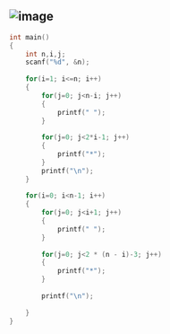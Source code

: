 ![image](https://user-images.githubusercontent.com/100292629/155565585-777bf441-f8d3-497a-919b-23c2d2af9294.png)
---
```c
int main()
{
	int n,i,j;
	scanf("%d", &n);
	
	for(i=1; i<=n; i++)
	{
		for(j=0; j<n-i; j++)
		{
			printf(" ");
		}
		
		for(j=0; j<2*i-1; j++)
		{
			printf("*");
		}
		printf("\n");
	}
	
	for(i=0; i<n-1; i++)
	{
		for(j=0; j<i+1; j++)
		{
			printf(" ");
		}
		
		for(j=0; j<2 * (n - i)-3; j++)
		{
			printf("*");
		}
		
		printf("\n");
		
	}
}
```
